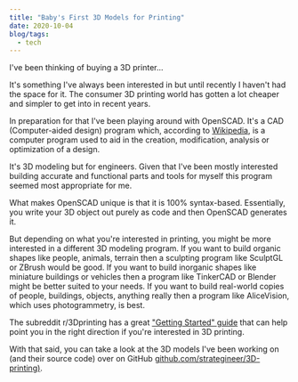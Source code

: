 ```yaml
---
title: "Baby's First 3D Models for Printing"
date: 2020-10-04
blog/tags:
  - tech
---
```


I've been thinking of buying a 3D printer...

It's something I've always been interested in but until recently I haven't had the space for it. The consumer 3D printing world has gotten a lot cheaper and simpler to get into in recent years.

In preparation for that I've been playing around with OpenSCAD. It's a CAD (Computer-aided design) program which, according to [Wikipedia](https://en.wikipedia.org/wiki/Computer-aided_design), is a computer program used to aid in the creation, modification, analysis or optimization of a design.

It's 3D modeling but for engineers. Given that I've been mostly interested building accurate and functional parts and tools for myself this program seemed most appropriate for me.

What makes OpenSCAD unique is that it is 100% syntax-based. Essentially, you write your 3D object out purely as code and then OpenSCAD generates it.

But depending on what you're interested in printing, you might be more interested in a different 3D modeling program. If you want to build organic shapes like people, animals, terrain then a sculpting program like SculptGL or ZBrush would be good. If you want to build inorganic shapes like miniature buildings or vehicles then a program like TinkerCAD or Blender might be better suited to your needs. If you want to build real-world copies of people, buildings, objects, anything really then a program like AliceVision, which uses photogrammetry, is best.

The subreddit r/3Dprinting has a great ["Getting Started" guide](https://www.reddit.com/r/3Dprinting/wiki/gettingstarted) that can help point you in the right direction if you're interested in 3D printing.

With that said, you can take a look at the 3D models I've been working on (and their source code) over on GitHub [github.com/strategineer/3D-printing)](https://github.com/strategineer/3D-printing).
